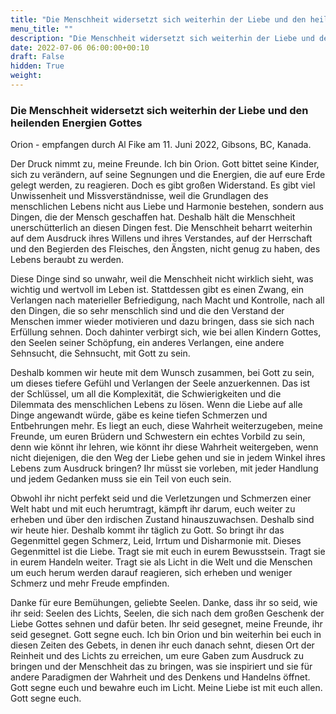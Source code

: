 ```yaml
---
title: "Die Menschheit widersetzt sich weiterhin der Liebe und den heilenden Energien Gottes"
menu_title: ""
description: "Die Menschheit widersetzt sich weiterhin der Liebe und den heilenden Energien Gottes"
date: 2022-07-06 06:00:00+00:10
draft: False
hidden: True
weight:
---
```

### Die Menschheit widersetzt sich weiterhin der Liebe und den heilenden Energien Gottes

Orion - empfangen durch Al Fike am 11. Juni 2022, Gibsons, BC, Kanada.

Der Druck nimmt zu, meine Freunde. Ich bin Orion. Gott bittet seine Kinder, sich zu verändern, auf seine Segnungen und die Energien, die auf eure Erde gelegt werden, zu reagieren. Doch es gibt großen Widerstand. Es gibt viel Unwissenheit und Missverständnisse, weil die Grundlagen des menschlichen Lebens nicht aus Liebe und Harmonie bestehen, sondern aus Dingen, die der Mensch geschaffen hat. Deshalb hält die Menschheit unerschütterlich an diesen Dingen fest. Die Menschheit beharrt weiterhin auf dem Ausdruck ihres Willens und ihres Verstandes, auf der Herrschaft und den Begierden des Fleisches, den Ängsten, nicht genug zu haben, des Lebens beraubt zu werden.

Diese Dinge sind so unwahr, weil die Menschheit nicht wirklich sieht, was wichtig und wertvoll im Leben ist. Stattdessen gibt es einen Zwang, ein Verlangen nach materieller Befriedigung, nach Macht und Kontrolle, nach all den Dingen, die so sehr menschlich sind und die den Verstand der Menschen immer wieder motivieren und dazu bringen, dass sie sich nach Erfüllung sehnen. Doch dahinter verbirgt sich, wie bei allen Kindern Gottes, den Seelen seiner Schöpfung, ein anderes Verlangen, eine andere Sehnsucht, die Sehnsucht, mit Gott zu sein.

Deshalb kommen wir heute mit dem Wunsch zusammen, bei Gott zu sein, um dieses tiefere Gefühl und Verlangen der Seele anzuerkennen. Das ist der Schlüssel, um all die Komplexität, die Schwierigkeiten und die Dilemmata des menschlichen Lebens zu lösen. Wenn die Liebe auf alle Dinge angewandt würde, gäbe es keine tiefen Schmerzen und Entbehrungen mehr. Es liegt an euch, diese Wahrheit weiterzugeben, meine Freunde, um euren Brüdern und Schwestern ein echtes Vorbild zu sein, denn wie könnt ihr lehren, wie könnt ihr diese Wahrheit weitergeben, wenn nicht diejenigen, die den Weg der Liebe gehen und sie in jedem Winkel ihres Lebens zum Ausdruck bringen? Ihr müsst sie vorleben, mit jeder Handlung und jedem Gedanken muss sie ein Teil von euch sein.

Obwohl ihr nicht perfekt seid und die Verletzungen und Schmerzen einer Welt habt und mit euch herumtragt, kämpft ihr darum, euch weiter zu erheben und über den irdischen Zustand hinauszuwachsen. Deshalb sind wir heute hier. Deshalb kommt ihr täglich zu Gott. So bringt ihr das Gegenmittel gegen Schmerz, Leid, Irrtum und Disharmonie mit. Dieses Gegenmittel ist die Liebe. Tragt sie mit euch in eurem Bewusstsein. Tragt sie in eurem Handeln weiter. Tragt sie als Licht in die Welt und die Menschen um euch herum werden darauf reagieren, sich erheben und weniger Schmerz und mehr Freude empfinden.

Danke für eure Bemühungen, geliebte Seelen. Danke, dass ihr so seid, wie ihr seid: Seelen des Lichts, Seelen, die sich nach dem großen Geschenk der Liebe Gottes sehnen und dafür beten. Ihr seid gesegnet, meine Freunde, ihr seid gesegnet. Gott segne euch. Ich bin Orion und bin weiterhin bei euch in diesen Zeiten des Gebets, in denen ihr euch danach sehnt, diesen Ort der Reinheit und des Lichts zu erreichen, um eure Gaben zum Ausdruck zu bringen und der Menschheit das zu bringen, was sie inspiriert und sie für andere Paradigmen der Wahrheit und des Denkens und Handelns öffnet. Gott segne euch und bewahre euch im Licht. Meine Liebe ist mit euch allen. Gott segne euch.
